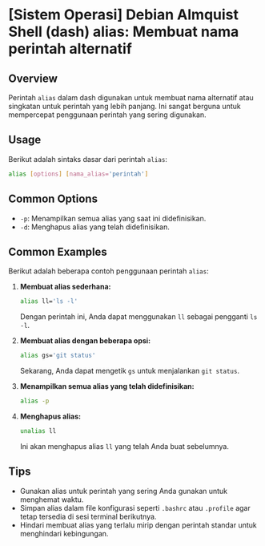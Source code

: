 # [Sistem Operasi] Debian Almquist Shell (dash) alias: Membuat nama perintah alternatif

## Overview
Perintah `alias` dalam dash digunakan untuk membuat nama alternatif atau singkatan untuk perintah yang lebih panjang. Ini sangat berguna untuk mempercepat penggunaan perintah yang sering digunakan.

## Usage
Berikut adalah sintaks dasar dari perintah `alias`:

```sh
alias [options] [nama_alias='perintah']
```

## Common Options
- `-p`: Menampilkan semua alias yang saat ini didefinisikan.
- `-d`: Menghapus alias yang telah didefinisikan.

## Common Examples
Berikut adalah beberapa contoh penggunaan perintah `alias`:

1. **Membuat alias sederhana:**
   ```sh
   alias ll='ls -l'
   ```
   Dengan perintah ini, Anda dapat menggunakan `ll` sebagai pengganti `ls -l`.

2. **Membuat alias dengan beberapa opsi:**
   ```sh
   alias gs='git status'
   ```
   Sekarang, Anda dapat mengetik `gs` untuk menjalankan `git status`.

3. **Menampilkan semua alias yang telah didefinisikan:**
   ```sh
   alias -p
   ```

4. **Menghapus alias:**
   ```sh
   unalias ll
   ```
   Ini akan menghapus alias `ll` yang telah Anda buat sebelumnya.

## Tips
- Gunakan alias untuk perintah yang sering Anda gunakan untuk menghemat waktu.
- Simpan alias dalam file konfigurasi seperti `.bashrc` atau `.profile` agar tetap tersedia di sesi terminal berikutnya.
- Hindari membuat alias yang terlalu mirip dengan perintah standar untuk menghindari kebingungan.